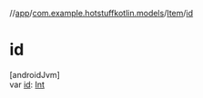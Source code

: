 //[app](../../../index.md)/[com.example.hotstuffkotlin.models](../index.md)/[Item](index.md)/[id](id.md)

# id

[androidJvm]\
var [id](id.md): [Int](https://kotlinlang.org/api/latest/jvm/stdlib/kotlin/-int/index.html)
